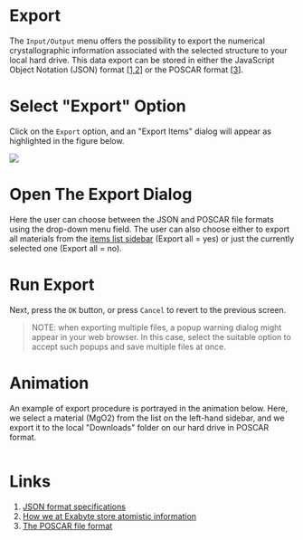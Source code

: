 # Export

The `Input/Output` menu offers the possibility to export the numerical crystallographic information associated with the selected structure to your local hard drive. This data export can be stored in either the JavaScript Object Notation (JSON) format [[1,2](#links)] or the POSCAR format [[3](#links)].
 
# Select "Export" Option 
 
Click on the `Export` <i class="zmdi-download zmdi-hc-border"></i> option, and an "Export Items" dialog will appear as highlighted in the figure below.
 
<img src="/images/export-items.png"/>

 
# Open The Export Dialog
 
Here the user can choose between the JSON and POSCAR file formats using the drop-down menu field. The user can also choose either to export all materials from the [items list sidebar](../../sidebar-items.md) (Export all = yes) or just the currently selected one (Export all = no). 

# Run Export

Next, press the `OK` button, or press `Cancel` to revert to the previous screen. 

> NOTE: when exporting multiple files, a popup warning dialog might appear in your web browser. In this case, select the suitable option to accept such popups and save multiple files at once.

# Animation

An example of export procedure is portrayed in the animation below. Here, we select a material (MgO2) from the list on the left-hand sidebar, and we export it to the local "Downloads" folder on our hard drive in POSCAR format. 

<img data-gifffer="/images/ExportMaterialsDesigner.gif" />


# Links

1. [JSON format specifications](https://www.json.org/)
2. [How we at Exabyte store atomistic information](/materials/data.md)
3. [The POSCAR file format](http://cms.mpi.univie.ac.at/vasp/guide/node59.html)
